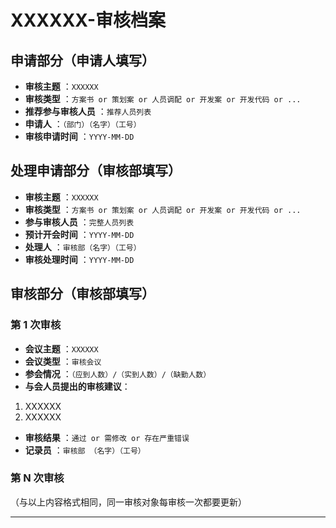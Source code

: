 # XXXXXX-审核档案

## 申请部分（申请人填写）

- **审核主题** ：`XXXXXX`
- **审核类型** ：`方案书 or 策划案 or 人员调配 or 开发案 or 开发代码 or ...`
- **推荐参与审核人员** ：`推荐人员列表`
- **申请人** ：`（部门）（名字）（工号）`
- **审核申请时间** ：`YYYY-MM-DD`

## 处理申请部分（审核部填写）

- **审核主题** ：`XXXXXX`
- **审核类型** ：`方案书 or 策划案 or 人员调配 or 开发案 or 开发代码 or ...`
- **参与审核人员** ：`完整人员列表`
- **预计开会时间** ：`YYYY-MM-DD`
- **处理人** ：`审核部（名字）（工号）`
- **审核处理时间** ：`YYYY-MM-DD`

## 审核部分（审核部填写）

### 第 1 次审核

- **会议主题** ：`XXXXXX`
- **会议类型** ：`审核会议`
- **参会情况** ：`（应到人数）/（实到人数）/（缺勤人数）`
- **与会人员提出的审核建议**：

1. XXXXXX
2. XXXXXX

- **审核结果** ：`通过 or 需修改 or 存在严重错误`
- **记录员** ：`审核部 （名字）（工号）`

### 第 N 次审核

（与以上内容格式相同，同一审核对象每审核一次都要更新）

---
